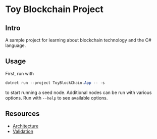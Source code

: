 # Toy Blockchain Project

## Intro

A sample project for learning about blockchain technology
and the C# language.

## Usage

First, run with

```powershell
dotnet run --project ToyBlockChain.App -- -s
```

to start running a seed node. Additional nodes can be
run with various options. Run with `--help` to see available options.

## Resources

* [Architecture](./Docs/Architecture.md)
* [Validation](./Docs/Validation.md)
